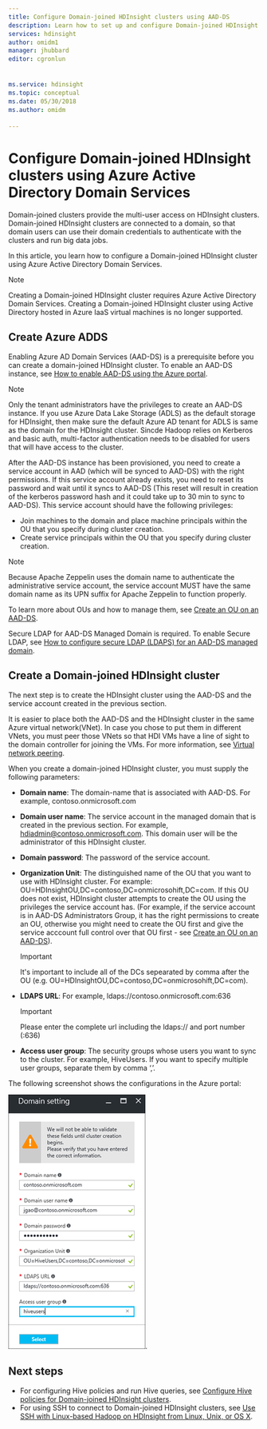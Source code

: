 ```yaml
---
title: Configure Domain-joined HDInsight clusters using AAD-DS
description: Learn how to set up and configure Domain-joined HDInsight clusters using Azure Active Directory Domain Services
services: hdinsight
author: omidm1
manager: jhubbard
editor: cgronlun


ms.service: hdinsight
ms.topic: conceptual
ms.date: 05/30/2018
ms.author: omidm

---
```

# Configure Domain-joined HDInsight clusters using Azure Active Directory Domain Services

Domain-joined clusters provide the multi-user access on HDInsight clusters. Domain-joined HDInsight clusters are connected to a domain, so that domain users can use their domain credentials to authenticate with the clusters and run big data jobs. 

In this article, you learn how to configure a Domain-joined HDInsight cluster using Azure Active Directory Domain Services.

> [!NOTE]
> Creating a Domain-joined HDInsight cluster requires Azure Active Directory Domain Services. Creating a Domain-joined HDInsight cluster using Active Directory hosted in Azure IaaS virtual machines is no longer supported.

## Create Azure ADDS

Enabling Azure AD Domain Services (AAD-DS) is a prerequisite before you can create a domain-joined HDInsight cluster. To enable an AAD-DS instance, see [How to enable AAD-DS using the Azure portal](../../active-directory-domain-services/active-directory-ds-getting-started.md). 

> [!NOTE]
> Only the tenant administrators have the privileges to create an AAD-DS instance. If you use Azure Data Lake Storage (ADLS) as the default storage for HDInsight, then make sure the default Azure AD tenant for ADLS is same as the domain for the HDInsight cluster. Sincde Hadoop relies on Kerberos and basic auth, multi-factor authentication needs to be disabled for users that will have access to the cluster.

After the AAD-DS instance has been provisioned, you need to create a service account in AAD (which will be synced to AAD-DS) with the right permissions. If this service account already exists, you need to reset its password and wait until it syncs to AAD-DS (This reset will result in creation of the kerberos password hash and it could take up to 30 min to sync to AAD-DS). This service account should have the following privileges:

- Join machines to the domain and place machine principals within the OU that you specify during cluster creation.
- Create service principals within the OU that you specify during cluster creation.

> [!NOTE]
> Because Apache Zeppelin uses the domain name to authenticate the administrative service account, the service account MUST have the same domain name as its UPN suffix for Apache Zeppelin to function properly.

To learn more about OUs and how to manage them, see [Create an OU on an AAD-DS](../../active-directory-domain-services/active-directory-ds-admin-guide-create-ou.md). 

Secure LDAP for AAD-DS Managed Domain is required. To enable Secure LDAP, see [How to configure secure LDAP (LDAPS) for an AAD-DS managed domain](../../active-directory-domain-services/active-directory-ds-admin-guide-configure-secure-ldap.md).

## Create a Domain-joined HDInsight cluster

The next step is to create the HDInsight cluster using the AAD-DS and the service account created in the previous section.

It is easier to place both the AAD-DS and the HDInsight cluster in the same Azure virtual network(VNet). In case you chose to put them in different VNets, you must peer those VNets so that HDI VMs have a line of sight to the domain controller for joining the VMs. For more information, see [Virtual network peering](../../virtual-network/virtual-network-peering-overview.md).

When you create a domain-joined HDInsight cluster, you must supply the following parameters:

- **Domain name**: The domain-name that is associated with AAD-DS. For example, contoso.onmicrosoft.com
- **Domain user name**: The service account in the managed domain that is created in the previous section. For example, hdiadmin@contoso.onmicrosoft.com. This domain user will be the administrator of this HDInsight cluster.
- **Domain password**: The password of the service account.
- **Organization Unit**: The distinguished name of the OU that you want to use with HDInsight cluster. For example: OU=HDInsightOU,DC=contoso,DC=onmicrosohift,DC=com. If this OU does not exist, HDInsight cluster attempts to create the OU using the privileges the service account has. (For example, if the service account is in AAD-DS Administrators Group, it has the right permissions to create an OU, otherwise you might need to create the OU first and give the service acccount full control over that OU first - see [Create an OU on an AAD-DS](../../active-directory-domain-services/active-directory-ds-admin-guide-create-ou.md)).

    > [!IMPORTANT]
    > It's important to include all of the DCs sepearated by comma after the OU (e.g. OU=HDInsightOU,DC=contoso,DC=onmicrosohift,DC=com).

- **LDAPS URL**: For example, ldaps://contoso.onmicrosoft.com:636

    > [!IMPORTANT]
    > Please enter the complete url including the ldaps:// and port number (:636)

- **Access user group**: The security groups whose users you want to sync to the cluster. For example, HiveUsers. If you want to specify multiple user groups, separate them by comma ‘,’.
 
The following screenshot shows the configurations in the Azure portal:

![Azure HDInsight domain-joined Active Directory Domain Services configuration](./media/apache-domain-joined-configure-using-azure-adds/hdinsight-domain-joined-configuration-azure-aads-portal.png).


## Next steps
* For configuring Hive policies and run Hive queries, see [Configure Hive policies for Domain-joined HDInsight clusters](apache-domain-joined-run-hive.md).
* For using SSH to connect to Domain-joined HDInsight clusters, see [Use SSH with Linux-based Hadoop on HDInsight from Linux, Unix, or OS X](../hdinsight-hadoop-linux-use-ssh-unix.md#domainjoined).

